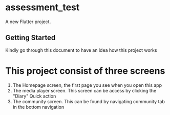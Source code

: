 # assessment_test

A new Flutter project.

## Getting Started
Kindly go through this document to have an idea how this project works

# This project consist of three screens

1. The Homepage screen, the first page you see when you open this app
2. The media player screen. This screen can be access by clicking the "Diary" Quick action
3. The community screen. This can be found by navigating community tab in the bottom navigation

